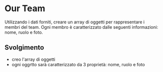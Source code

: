 Our Team
===
Utilizzando i dati forniti, creare un array di oggetti per rappresentare i membri del team.
Ogni membro è caratterizzato dalle seguenti informazioni: nome, ruolo e foto.
## Svolgimento
- creo l'array di oggetti 
- ogni oggrtto sarà caratterizzato da 3 proprietà: nome, ruolo e foto

